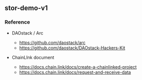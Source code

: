 ## stor-demo-v1

### Reference
- DAOstack / Arc
  - https://github.com/daostack/arc
  - https://github.com/daostack/DAOstack-Hackers-Kit


- ChainLInk document
  - https://docs.chain.link/docs/create-a-chainlinked-project
  - https://docs.chain.link/docs/request-and-receive-data
